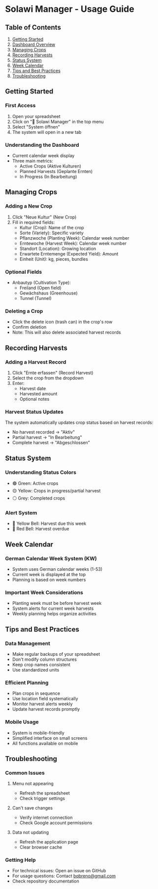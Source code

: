 # Solawi Manager - Usage Guide

## Table of Contents
1. [Getting Started](#getting-started)
2. [Dashboard Overview](#dashboard-overview)
3. [Managing Crops](#managing-crops)
4. [Recording Harvests](#recording-harvests)
5. [Status System](#status-system)
6. [Week Calendar](#week-calendar)
7. [Tips and Best Practices](#tips-and-best-practices)
8. [Troubleshooting](#troubleshooting)

## Getting Started

### First Access
1. Open your spreadsheet
2. Click on "🌱 Solawi Manager" in the top menu
3. Select "System öffnen"
4. The system will open in a new tab

### Understanding the Dashboard
- Current calendar week display
- Three main metrics:
  - Active Crops (Aktive Kulturen)
  - Planned Harvests (Geplante Ernten)
  - In Progress (In Bearbeitung)

## Managing Crops

### Adding a New Crop
1. Click "Neue Kultur" (New Crop)
2. Fill in required fields:
   - Kultur (Crop): Name of the crop
   - Sorte (Variety): Specific variety
   - Pflanzwoche (Planting Week): Calendar week number
   - Erntewoche (Harvest Week): Calendar week number
   - Standort (Location): Growing location
   - Erwartete Erntemenge (Expected Yield): Amount
   - Einheit (Unit): kg, pieces, bundles

### Optional Fields
- Anbautyp (Cultivation Type):
  - Freiland (Open field)
  - Gewächshaus (Greenhouse)
  - Tunnel (Tunnel)

### Deleting a Crop
- Click the delete icon (trash can) in the crop's row
- Confirm deletion
- Note: This will also delete associated harvest records

## Recording Harvests

### Adding a Harvest Record
1. Click "Ernte erfassen" (Record Harvest)
2. Select the crop from the dropdown
3. Enter:
   - Harvest date
   - Harvested amount
   - Optional notes

### Harvest Status Updates
The system automatically updates crop status based on harvest records:
- No harvest recorded → "Aktiv"
- Partial harvest → "In Bearbeitung"
- Complete harvest → "Abgeschlossen"

## Status System

### Understanding Status Colors
- 🟢 Green: Active crops
- 🟡 Yellow: Crops in progress/partial harvest
- ⚪ Grey: Completed crops

### Alert System
- 🔔 Yellow Bell: Harvest due this week
- 🔴 Red Bell: Harvest overdue

## Week Calendar

### German Calendar Week System (KW)
- System uses German calendar weeks (1-53)
- Current week is displayed at the top
- Planning is based on week numbers

### Important Week Considerations
- Planting week must be before harvest week
- System alerts for current week harvests
- Weekly planning helps organize activities

## Tips and Best Practices

### Data Management
- Make regular backups of your spreadsheet
- Don't modify column structures
- Keep crop names consistent
- Use standardized units

### Efficient Planning
- Plan crops in sequence
- Use location field systematically
- Monitor harvest alerts weekly
- Update harvest records promptly

### Mobile Usage
- System is mobile-friendly
- Simplified interface on small screens
- All functions available on mobile

## Troubleshooting

### Common Issues
1. Menu not appearing
   - Refresh the spreadsheet
   - Check trigger settings

2. Can't save changes
   - Verify internet connection
   - Check Google account permissions

3. Data not updating
   - Refresh the application page
   - Clear browser cache

### Getting Help
- For technical issues: Open an issue on GitHub
- For usage questions: Contact bqbreno@gmail.com
- Check repository documentation
